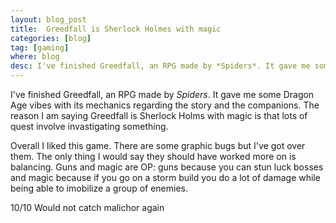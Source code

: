 ```yaml
---
layout: blog_post
title:  Greedfall is Sherlock Holmes with magic
categories: [blog]
tag: [gaming]
where: blog
desc: I've finished Greedfall, an RPG made by *Spiders*. It gave me some Dragon Age vibes with its mechanics regarding the story and the companions. The reason I am saying Greedfall is Sherlock Holms with magic is that lots of quest involve invastigating something.
---
```

I've finished Greedfall, an RPG made by *Spiders*. It gave me some Dragon Age vibes with its mechanics regarding the story and the companions. The reason I am saying Greedfall is Sherlock Holms with magic is that lots of quest involve invastigating something.

Overall I liked this game. There are some graphic bugs but I've got over them. The only thing I would say they should have worked more on is balancing. Guns and magic are OP: guns because you can stun luck bosses and magic because if you go on a storm build you do a lot of damage while being able to imobilize a group of enemies.


10/10 Would not catch malichor again